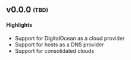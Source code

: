 ## v0.0.0 <sub><sup>(TBD)</sup></sub>

#### Highlights

* Support for DigitalOcean as a cloud provider
* Support for hosts as a DNS provider
* Support for consolidated clouds
